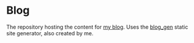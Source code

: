 # Blog
The repository hosting the content for [my blog](https://blog.amitprasad.dev). Uses the [blog_gen](https://github.com/AmitPr/blog_gen) static site generator, also created by me.

